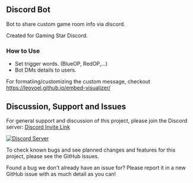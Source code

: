 ## Discord Bot
Bot to share custom game room info via discord.

Created for Gaming Star Discord.

### How to Use
* Set trigger words. (BlueOP, RedOP,...)
* Bot DMs details to users.

For formatiing/customizing the custom message, checkout https://leovoel.github.io/embed-visualizer/




## Discussion, Support and Issues
For general support and discussion of this project, please join the Discord server: [Discord Invite Link](https://discord.gg/B2cERQ5)

[![Discord Server](https://discordapp.com/api/guilds/552881714196774953/widget.png?style=banner2)](https://discord.gg/B2cERQ5)

To check known bugs and see planned changes and features for this project, please see the GitHub issues.

Found a bug we don't already have an issue for? Please report it in a new GitHub issue with as much detail as you can!

